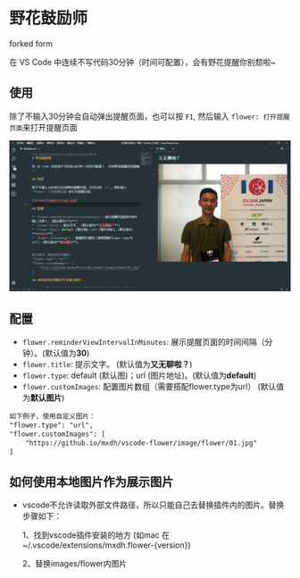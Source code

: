 # 野花鼓励师

forked form 

在 VS Code 中连续不写代码30分钟（时间可配置），会有野花提醒你别颓啦~

## 使用

除了不输入30分钟会自动弹出提醒页面，也可以按 `F1`, 然后输入 `flower: 打开提醒页面`来打开提醒页面

![usage](images/usage.png)

## 配置

* `flower.reminderViewIntervalInMinutes`: 展示提醒页面的时间间隔（分钟）。(默认值为**30**)
* `flower.title`: 提示文字。 (默认值为**又无聊啦？**)
* `flower.type`: default (默认图)；url (图片地址)。(默认值为**default**)
* `flower.customImages`: 配置图片数组（需要搭配flower.type为url） (默认值为**默认图片**)

```
如下例子，使用自定义图片：
"flower.type": "url",
"flower.customImages": [
    "https://github.io/mxdh/vscode-flower/image/flower/01.jpg"
]
```
## 如何使用本地图片作为展示图片

* vscode不允许读取外部文件路径，所以只能自己去替换插件内的图片。替换步骤如下：
  
  1、找到vscode插件安装的地方 (如mac 在~/.vscode/extensions/mxdh.flower-{version})
  
  2、替换images/flower内图片
